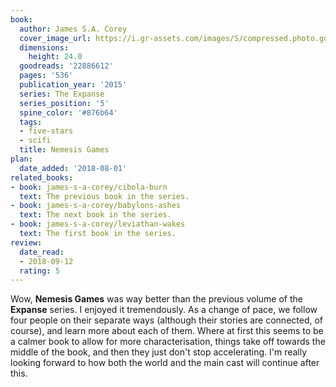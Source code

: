 ```yaml
---
book:
  author: James S.A. Corey
  cover_image_url: https://i.gr-assets.com/images/S/compressed.photo.goodreads.com/books/1407524221l/22886612.jpg
  dimensions:
    height: 24.0
  goodreads: '22886612'
  pages: '536'
  publication_year: '2015'
  series: The Expanse
  series_position: '5'
  spine_color: '#876b64'
  tags:
  - five-stars
  - scifi
  title: Nemesis Games
plan:
  date_added: '2018-08-01'
related_books:
- book: james-s-a-corey/cibola-burn
  text: The previous book in the series.
- book: james-s-a-corey/babylons-ashes
  text: The next book in the series.
- book: james-s-a-corey/leviathan-wakes
  text: The first book in the series.
review:
  date_read:
  - 2018-09-12
  rating: 5
---
```


Wow, **Nemesis Games** was way better than the previous volume of the **Expanse** series. I enjoyed it tremendously. As
a change of pace, we follow four people on their separate ways (although their stories are connected, of course), and
learn more about each of them. Where at first this seems to be a calmer book to allow for more characterisation, things
take off towards the middle of the book, and then they just don't stop accelerating. I'm really looking forward to how
both the world and the main cast will continue after this.
